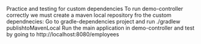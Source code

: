 Practice and testing for custom dependencies
To run demo-controller correctly we must create a maven local repository fro the custom dependnecies:
Go to gradle-dependencies project and run ./gradlew publishtoMavenLocal
Run the main application in demo-controller and test by going to http://localhost:8080/employees
